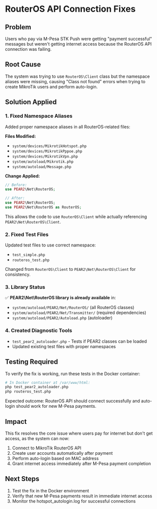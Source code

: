 # RouterOS API Connection Fixes

## Problem
Users who pay via M-Pesa STK Push were getting "payment successful" messages but weren't getting internet access because the RouterOS API connection was failing.

## Root Cause
The system was trying to use `RouterOS\Client` class but the namespace aliases were missing, causing "Class not found" errors when trying to create MikroTik users and perform auto-login.

## Solution Applied

### 1. Fixed Namespace Aliases
Added proper namespace aliases in all RouterOS-related files:

**Files Modified:**
- `system/devices/MikrotikHotspot.php`
- `system/devices/MikrotikPppoe.php` 
- `system/devices/MikrotikVpn.php`
- `system/autoload/Mikrotik.php`
- `system/autoload/Message.php`

**Change Applied:**
```php
// Before:
use PEAR2\Net\RouterOS;

// After:
use PEAR2\Net\RouterOS;
use PEAR2\Net\RouterOS as RouterOS;
```

This allows the code to use `RouterOS\Client` while actually referencing `PEAR2\Net\RouterOS\Client`.

### 2. Fixed Test Files
Updated test files to use correct namespace:
- `test_simple.php`
- `routeros_test.php`

Changed from `RouterOS\Client` to `PEAR2\Net\RouterOS\Client` for consistency.

### 3. Library Status
✅ **PEAR2\Net\RouterOS library is already available** in:
- `system/autoload/PEAR2/Net/RouterOS/` (all RouterOS classes)
- `system/autoload/PEAR2/Net/Transmitter/` (required dependencies)
- `system/autoload/PEAR2/Autoload.php` (autoloader)

### 4. Created Diagnostic Tools
- `test_pear2_autoloader.php` - Tests if PEAR2 classes can be loaded
- Updated existing test files with proper namespaces

## Testing Required
To verify the fix is working, run these tests in the Docker container:

```bash
# In Docker container at /var/www/html:
php test_pear2_autoloader.php
php routeros_test.php
```

Expected outcome: RouterOS API should connect successfully and auto-login should work for new M-Pesa payments.

## Impact
This fix resolves the core issue where users pay for internet but don't get access, as the system can now:
1. Connect to MikroTik RouterOS API
2. Create user accounts automatically after payment
3. Perform auto-login based on MAC address
4. Grant internet access immediately after M-Pesa payment completion

## Next Steps
1. Test the fix in the Docker environment
2. Verify that new M-Pesa payments result in immediate internet access
3. Monitor the hotspot_autologin.log for successful connections